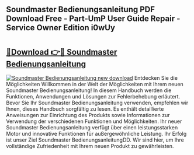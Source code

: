 ## Soundmaster Bedienungsanleitung PDF Download Free - Part-UmP User Guide Repair - Service Owner Edition i0wUy

# <h2><a href="http://df2axc.blite.top/?on=Soundmaster+Bedienungsanleitung">🔗Download 👉🔴 Soundmaster Bedienungsanleitung</a></h2>

[![Soundmaster Bedienungsanleitung new download](https://i.imgur.com/lujVjoI.png)](http://df2axc.blite.top/?on=Soundmaster+Bedienungsanleitung)
Entdecken Sie die Möglichkeiten Willkommen in der Welt der Möglichkeiten mit Ihrem neuen Soundmaster Bedienungsanleitung! In diesem Handbuch werden die Funktionen, Anwendungen und Lösungen zur Fehlerbehebung erläutert. Bevor Sie Ihr Soundmaster Bedienungsanleitung verwenden, empfehlen wir Ihnen, dieses Handbuch sorgfältig zu lesen. Es enthält detaillierte Anweisungen zur Einrichtung des Produkts sowie Informationen zur Verwendung der verschiedenen Funktionen und Möglichkeiten. Ihr neuer Soundmaster Bedienungsanleitung verfügt über einen leistungsstarken Motor und innovative Funktionen für außergewöhnliche Leistung. Ihr Erfolg ist unser Ziel Soundmaster BedienungsanleitungDD. Wir sind hier, um Ihre vollständige Zufriedenheit mit Ihrem neuen Produkt zu gewährleisten.
